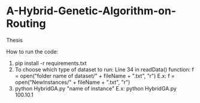 # A-Hybrid-Genetic-Algorithm-on-Routing
Thesis

How to run the code:
1) pip install -r requirements.txt
2) To choose which type of dataset to run:
Line 34 in readData() function: f = open("folder name of dataset/" + fileName + ".txt", "r")
E.x: f = open("NewInstances/" + fileName + ".txt", "r")
3) python HybridGA.py "name of instance" 
E.x: python HybridGA.py 100.10.1
